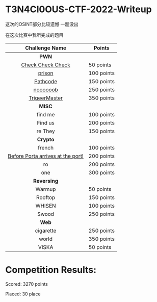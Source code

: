 # T3N4CI0OUS-CTF-2022-Writeup

这次的OSINT部分比较遗憾 一题没出

在这次比赛中我所完成的题目

|          Challenge Name           | Points     |
| :-------------------------------: | ---------- |
|              **PWN**              |            |
|       [Check Check Check](https://github.com/mcpivoy/T3N4CI0US-CTF-WriteUp/tree/main/pwn/Check%20Check%20Check)       | 50 points  |
|            [prison](https://github.com/mcpivoy/T3N4CI0US-CTF-WriteUp/tree/main/pwn/prison)             | 100 points |
|           [Pathcode](https://github.com/mcpivoy/T3N4CI0US-CTF-WriteUp/tree/main/pwn/pathcode)            | 150 points |
|           [noooooob](https://github.com/mcpivoy/T3N4CI0US-CTF-WriteUp/tree/main/pwn/noooooob)            | 250 points |
|           [TrigeerMaster](https://github.com/mcpivoy/T3N4CI0US-CTF-WriteUp/tree/main/pwn/TriggerMaster)           | 350 points |
|             **MISC**              |            |
|              find me              | 100 points |
|              Find us              | 200 points |
|              re They              | 150 points |
|            **Crypto**             |            |
|              french               | 100 points |
| [Before Porta arrives at the port!](https://github.com/mcpivoy/T3N4CI0US-CTF-WriteUp/tree/main/Crypto/Before%20Porta%20arrives%20at%20the%20port!) | 200 points |
|                ro                 | 200 points |
|                one                | 300 points |
|           **Reversing**           |            |
|              Warmup               | 50 points  |
|              Rooftop              | 150 points |
|              WHISEN               | 100 points |
|               Swood               | 250 points |
|              **Web**              |            |
|             cigarette             | 250 points |
|               world               | 350 points |
|               VISKA               | 50 points  |

# Competition Results:

Scored: 3270 points

Placed: 30 place
